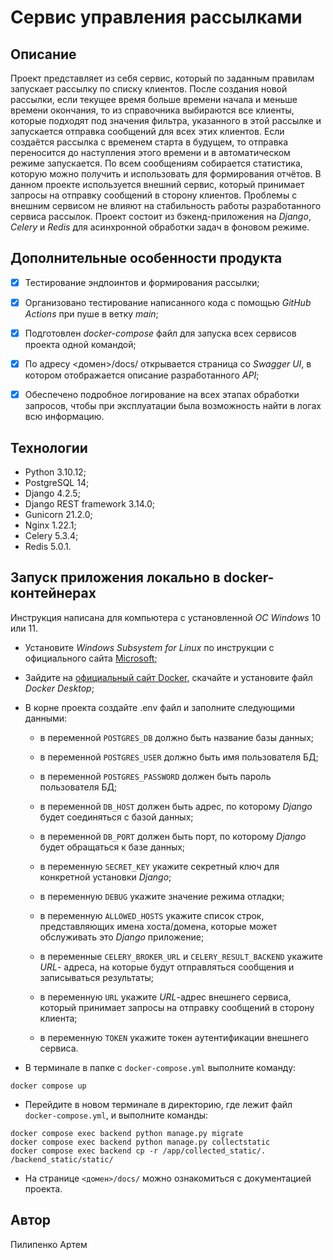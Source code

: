 # Сервис управления рассылками

## Описание

Проект представляет из себя сервис, который по заданным правилам запускает
рассылку по списку клиентов. После создания новой рассылки, если текущее время
больше времени начала и меньше времени окончания, то из справочника выбираются
все клиенты, которые подходят под значения фильтра, указанного в этой рассылке
и запускается отправка сообщений для всех этих клиентов. Если создаётся
рассылка с временем старта в будущем, то отправка переносится до наступления
этого времени и в автоматическом режиме запускается. По всем сообщениям
собирается статистика, которую можно получить и использовать для формирования
отчётов. В данном проекте используется внешний сервис, который принимает
запросы на отправку сообщений в сторону клиентов. Проблемы с внешним сервисом
не влияют на стабильность работы разработанного сервиса рассылок. Проект
состоит из бэкенд-приложения на _Django_, _Celery_ и _Redis_ для асинхронной
обработки задач в фоновом режиме.

## Дополнительные особенности продукта

- [x] Тестирование эндпоинтов и формирования рассылки;

- [x] Организовано тестирование написанного кода c помощью _GitHub Actions_
при пуше в ветку _main_;

- [x] Подготовлен _docker-compose_ файл для запуска всех сервисов проекта
одной командой;

- [x] По адресу <домен>/docs/ открывается страница со _Swagger UI_, в котором
отображается описание разработанного _API_;

- [x] Обеспечено подробное логирование на всех этапах обработки запросов,
чтобы при эксплуатации была возможность найти в логах всю информацию.

## Технологии

- Python 3.10.12;
- PostgreSQL 14;
- Django 4.2.5;
- Django REST framework 3.14.0;
- Gunicorn 21.2.0;
- Nginx 1.22.1;
- Celery 5.3.4;
- Redis 5.0.1.

## Запуск приложения локально в docker-контейнерах

Инструкция написана для компьютера с установленной _ОС Windows_ 10 или 11.

- Установите _Windows Subsystem for Linux_ по инструкции с официального сайта
[Microsoft](https://learn.microsoft.com/ru-ru/windows/wsl/install);

- Зайдите на
[официальный сайт Docker](https://www.docker.com/products/docker-desktop/),
скачайте и установите файл _Docker Desktop_;

- В корне проекта создайте .env файл и заполните следующими данными:

  - в переменной `POSTGRES_DB` должно быть название базы данных;

  - в переменной `POSTGRES_USER` должно быть имя пользователя БД;

  - в переменной `POSTGRES_PASSWORD` должен быть пароль пользователя БД;

  - в переменной `DB_HOST` должен быть адрес, по которому _Django_ будет
  соединяться с базой данных;

  - в переменной `DB_PORT` должен быть порт, по которому _Django_ будет
  обращаться к базе данных;

  - в переменную `SECRET_KEY` укажите секретный ключ для конкретной установки
  _Django_;

  - в переменную `DEBUG` укажите значение режима отладки;

  - в переменную `ALLOWED_HOSTS` укажите список строк, представляющих имена
  хоста/домена, которые может обслуживать это _Django_ приложение;

  - в переменные `CELERY_BROKER_URL` и `CELERY_RESULT_BACKEND` укажите _URL_-
  адреса, на которые будут отправляться сообщения и записываться результаты;

  - в переменную `URL` укажите _URL_-адрес внешнего сервиса, который принимает
  запросы на отправку сообщений в сторону клиента;

  - в переменную `TOKEN` укажите токен аутентификации внешнего сервиса.

- В терминале в папке с `docker-compose.yml` выполните команду:

```text
docker compose up
```

- Перейдите в новом терминале в директорию, где лежит файл
`docker-compose.yml`, и выполните команды:

```text
docker compose exec backend python manage.py migrate
docker compose exec backend python manage.py collectstatic
docker compose exec backend cp -r /app/collected_static/. /backend_static/static/
```

- На странице `<домен>/docs/` можно ознакомиться с документацией проекта.

## Автор

Пилипенко Артем
